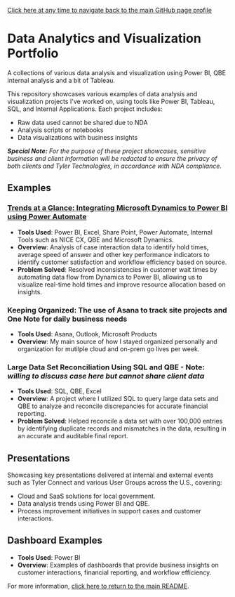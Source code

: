 [Click here at any time to navigate back to the main GitHub page profile](https://github.com/therightboat/therightboat/blob/main/README.md)

# Data Analytics and Visualization Portfolio
A collections of various data analysis and visualization using Power BI, QBE internal analysis and a bit of Tableau.

This repository showcases various examples of data analysis and visualization projects I've worked on, using tools like Power BI, Tableau, SQL, and Internal Applications. Each project includes:
- Raw data used cannot be shared due to NDA
- Analysis scripts or notebooks
- Data visualizations with business insights

***Special Note:*** *For the purpose of these project showcases, sensitive business and client information will be redacted to ensure the privacy of both clients and Tyler Technologies, in accordance with NDA compliance.*

## Examples

### [Trends at a Glance: Integrating Microsoft Dynamics to Power BI using Power Automate](https://github.com/therightboat/Portfolio/blob/main/TrendsAtAGlance.md)
- **Tools Used**: Power BI, Excel, Share Point, Power Automate, Internal Tools such as NICE CX, QBE and Microsoft Dynamics.
- **Overview**: Analysis of case interaction data to identify hold times, average speed of answer and other key performance indicators to identify customer satisfaction and workflow efficiency based on source.
- **Problem Solved**: Resolved inconsistencies in customer wait times by automating data flow from Dynamics to Power BI, allowing us to visualize real-time hold times and improve resource allocation based on insights.
  
### Keeping Organized: The use of Asana to track site projects and One Note for daily business needs
- **Tools Used**: Asana, Outlook, Microsoft Products
- **Overview**: My main source of how I stayed organized personally and organization for mutilple cloud and on-prem go lives per week.

### Large Data Set Reconciliation Using SQL and QBE - Note: *willing to discuss case here but cannot share client data*
- **Tools Used**: SQL, QBE, Excel
- **Overview**: A project where I utilized SQL to query large data sets and QBE to analyze and reconcile discrepancies for accurate financial reporting.
- **Problem Solved**: Helped reconcile a data set with over 100,000 entries by identifying duplicate records and mismatches in the data, resulting in an accurate and auditable final report.

## Presentations
Showcasing key presentations delivered at internal and external events such as Tyler Connect and various User Groups across the U.S., covering:
- Cloud and SaaS solutions for local government.
- Data analysis trends using Power BI and QBE.
- Process improvement initiatives in support cases and customer interactions.

## Dashboard Examples
- **Tools Used**: Power BI
- **Overview**: Examples of dashboards that provide business insights on customer interactions, financial reporting, and workflow efficiency.

For more information, [click here to return to the main README](https://github.com/therightboat).
